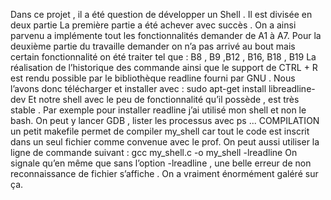 Dans ce projet , il a été question de développer un Shell . Il est divisée en deux partie
La première partie a été achever avec succès . On a ainsi parvenu a implémente tout
les fonctionnalités demander de A1 à A7.
Pour la deuxième partie du travaille demander on n’a pas arrivé au bout mais certain
fonctionnalité on été traiter tel que : B8 , B9 ,B12 , B16, B18 , B19
La réalisation de l’historique des commande ainsi que le support de CTRL + R est
rendu possible par le bibliothèque readline fourni par GNU .
Nous l’avons donc télécharger et installer avec :
sudo apt-get install libreadline-dev
Et notre shell avec le peu de fonctionnalité qu’il possède , est très stable . Par
exemple pour installer readline j’ai utilisé mon shell et non le bash. On peut y lancer
GDB , lister les processus avec ps ...
COMPILATION
un petit makefile permet de compiler my_shell car tout le code est inscrit dans un seul
fichier comme convenue avec le prof. On peut aussi utiliser la ligne de commande
suivant :
 gcc my_shell.c -o my_shell -lreadline
On signale qu’en même que sans l’option -lreadline , une belle erreur de non
reconnaissance de fichier s’affiche . On a vraiment énormément galéré sur ça. 
